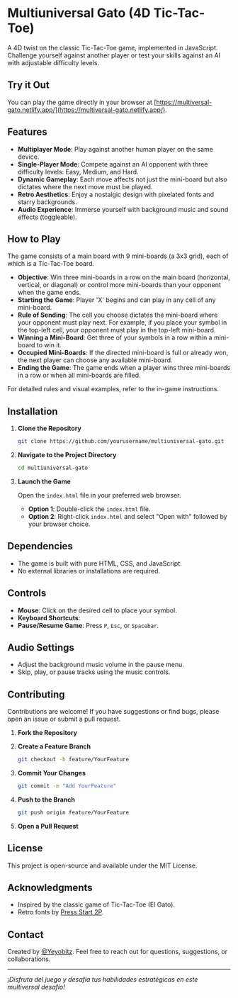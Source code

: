 # Multiuniversal Gato (4D Tic-Tac-Toe)

A 4D twist on the classic Tic-Tac-Toe game, implemented in JavaScript. Challenge yourself against another player or test your skills against an AI with adjustable difficulty levels.

## Try it Out

You can play the game directly in your browser at [https://multiversal-gato.netlify.app/](https://multiversal-gato.netlify.app/).

## Features

- **Multiplayer Mode**: Play against another human player on the same device.
- **Single-Player Mode**: Compete against an AI opponent with three difficulty levels: Easy, Medium, and Hard.
- **Dynamic Gameplay**: Each move affects not just the mini-board but also dictates where the next move must be played.
- **Retro Aesthetics**: Enjoy a nostalgic design with pixelated fonts and starry backgrounds.
- **Audio Experience**: Immerse yourself with background music and sound effects (toggleable).

## How to Play

The game consists of a main board with 9 mini-boards (a 3x3 grid), each of which is a Tic-Tac-Toe board.

- **Objective**: Win three mini-boards in a row on the main board (horizontal, vertical, or diagonal) or control more mini-boards than your opponent when the game ends.
- **Starting the Game**: Player 'X' begins and can play in any cell of any mini-board.
- **Rule of Sending**: The cell you choose dictates the mini-board where your opponent must play next. For example, if you place your symbol in the top-left cell, your opponent must play in the top-left mini-board.
- **Winning a Mini-Board**: Get three of your symbols in a row within a mini-board to win it.
- **Occupied Mini-Boards**: If the directed mini-board is full or already won, the next player can choose any available mini-board.
- **Ending the Game**: The game ends when a player wins three mini-boards in a row or when all mini-boards are filled.

For detailed rules and visual examples, refer to the in-game instructions.

## Installation

1. **Clone the Repository**

   ```bash
   git clone https://github.com/yourusername/multiuniversal-gato.git
   ```

2. **Navigate to the Project Directory**

   ```bash
   cd multiuniversal-gato
   ```

3. **Launch the Game**

   Open the `index.html` file in your preferred web browser.

   - **Option 1**: Double-click the `index.html` file.
   - **Option 2**: Right-click `index.html` and select "Open with" followed by your browser choice.

## Dependencies

- The game is built with pure HTML, CSS, and JavaScript.
- No external libraries or installations are required.


## Controls

- **Mouse**: Click on the desired cell to place your symbol.
- **Keyboard Shortcuts**:
- **Pause/Resume Game**: Press `P`, `Esc`, or `Spacebar`.

## Audio Settings

- Adjust the background music volume in the pause menu.
- Skip, play, or pause tracks using the music controls.

## Contributing

Contributions are welcome! If you have suggestions or find bugs, please open an issue or submit a pull request.

1. **Fork the Repository**
2. **Create a Feature Branch**

   ```bash
   git checkout -b feature/YourFeature
   ```

3. **Commit Your Changes**

   ```bash
   git commit -m "Add YourFeature"
   ```

4. **Push to the Branch**

   ```bash
   git push origin feature/YourFeature
   ```

5. **Open a Pull Request**

## License

This project is open-source and available under the MIT License.

## Acknowledgments

- Inspired by the classic game of Tic-Tac-Toe (El Gato).
- Retro fonts by [Press Start 2P](https://fonts.google.com/specimen/Press+Start+2P).

## Contact

Created by [@Yeyobitz](https://yeyobitz.dev). Feel free to reach out for questions, suggestions, or collaborations.

---

*¡Disfruta del juego y desafía tus habilidades estratégicas en este multiversal desafío!*